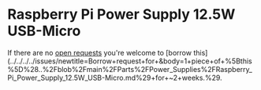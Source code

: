 # Raspberry Pi Power Supply 12.5W USB-Micro
If there are no [open requests](../../../../issues?q=is%3Aissue+is%3Aopen+%22Raspberry+Pi+Power+Supply+12.5W+USB-Micro%22) you're welcome to [borrow this](../../../../issues/newtitle=Borrow+request+for+&body=1+piece+of+%5Bthis%5D%28..%2Fblob%2Fmain%2FParts%2FPower_Supplies%2FRaspberry_Pi_Power_Supply_12.5W_USB-Micro.md%29+for+~2+weeks.%29.
